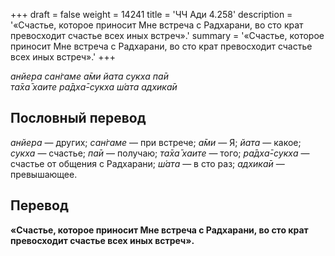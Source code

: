 +++
draft = false
weight = 14241
title = 'ЧЧ Ади 4.258'
description = '«Счастье, которое приносит Мне встреча с Радхарани, во сто крат превосходит счастье всех иных встреч».'
summary = '«Счастье, которое приносит Мне встреча с Радхарани, во сто крат превосходит счастье всех иных встреч».'
+++

_анйера сан̇гаме а̄ми йата сукха па̄и  
та̄ха̄ хаите ра̄дха̄-сукха ш́ата адхика̄и_

## Пословный перевод

_анйера_ — других; _сан̇гаме_ — при встрече; _а̄ми_ — Я; _йата_ — какое; _сукха_ — счастье; _па̄и_ — получаю; _та̄ха̄_ _хаите_ — того; _ра̄дха̄_\-_сукха_ — счастье от общения с Радхарани; _ш́ата_ — в сто раз; _адхика̄и_ — превышающее.

## Перевод

**«Счастье, которое приносит Мне встреча с Радхарани, во сто крат превосходит счастье всех иных встреч».**
